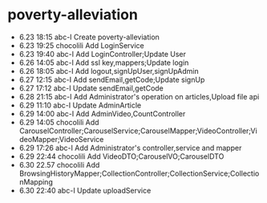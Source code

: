 # poverty-alleviation
- 6.23 18:15 abc-I Create poverty-alleviation
- 6.23 19:25 chocolili Add LoginService
- 6.23 19:40 abc-I Add LoginController;Update User
- 6.26 14:05 abc-I Add ssl key,mappers;Update login
- 6.26 18:05 abc-I Add logout,signUpUser,signUpAdmin
- 6.27 12:15 abc-I Add sendEmail,getCode;Update signUp
- 6.27 17:12 abc-I Update sendEmail,getCode
- 6.28 21:15 abc-I Add Administrator's operation on articles,Upload file api
- 6.29 11:10 abc-I Update AdminArticle
- 6.29 14:00 abc-I Add AdminVideo,CountController
- 6.29 14:05 chocolili Add CarouselController;CarouselService;CarouselMapper;VideoController;VideoMapper;VideoService
- 6.29 17:26 abc-I Add Administrator's controller,service and mapper
- 6.29 22:44 chocolili Add VideoDTO;CarouselVO;CarouselDTO
- 6.30 22.57 chocolili Add BrowsingHistoryMapper;CollectionController;CollectionService;CollectionMapping
- 6.30 22:40 abc-I Update uploadService
